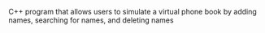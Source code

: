 C++ program that allows users to simulate a virtual phone book by adding names, searching for names, and deleting names
